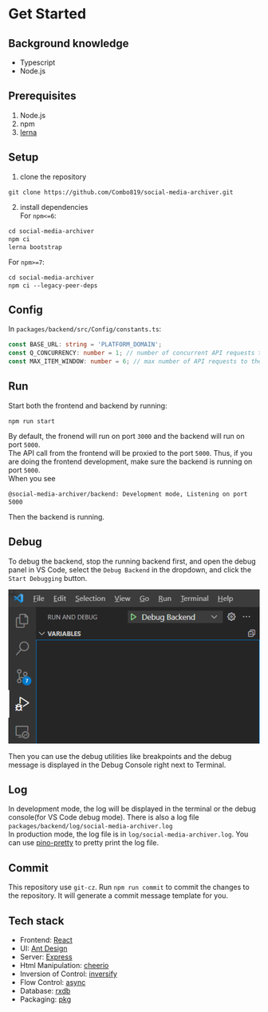 # Get Started

## Background knowledge

- Typescript
- Node.js

## Prerequisites

1. Node.js
2. npm
3. [lerna](https://lerna.js.org/#getting-started)

## Setup

1. clone the repository

```shell
git clone https://github.com/Combo819/social-media-archiver.git
```

2. install dependencies  
   For `npm<=6`:

```shell
cd social-media-archiver
npm ci
lerna bootstrap
```

For `npm>=7`:

```shell
cd social-media-archiver
npm ci --legacy-peer-deps
```

## Config

In `packages/backend/src/Config/constants.ts`:

```typescript
const BASE_URL: string = 'PLATFORM_DOMAIN';
const Q_CONCURRENCY: number = 1; // number of concurrent API requests to the platform
const MAX_ITEM_WINDOW: number = 6; // max number of API requests to the platform in a 30s window
```

## Run

Start both the frontend and backend by running:

```shell
npm run start
```

By default, the fronend will run on port `3000` and the backend will run on port `5000`.  
The API call from the frontend will be proxied to the port `5000`.
Thus, if you are doing the frontend development, make sure the backend is running on port `5000`.  
When you see

```log
@social-media-archiver/backend: Development mode, Listening on port 5000
```

Then the backend is running.

## Debug

To debug the backend, stop the running backend first, and open the debug panel in VS Code,
select the `Debug Backend` in the dropdown, and click the `Start Debugging` button.

![debug](./debug.png)

Then you can use the debug utilities like breakpoints and the debug message is displayed in the Debug Console right next to Terminal.

## Log

In development mode, the log will be displayed in the terminal or the debug console(for VS Code debug mode). There is also a log file `packages/backend/log/social-media-archiver.log`  
In production mode, the log file is in `log/social-media-archiver.log`.
You can use [pino-pretty](https://github.com/pinojs/pino-pretty) to pretty print the log file.

## Commit
This repository use `git-cz`. Run `npm run commit` to commit the changes to the repository. It will generate a commit message template for you.

## Tech stack
+ Frontend: [React](https://reactjs.org/)
+ UI: [Ant Design](https://ant.design/)
+ Server: [Express](https://expressjs.com/)
+ Html Manipulation: [cheerio](https://cheerio.js.org/)
+ Inversion of Control: [inversify](https://inversify.io/)
+ Flow Control: [async](https://caolan.github.io/async/v3/)
+ Database: [rxdb](https://rxdb.info/)
+ Packaging: [pkg](https://github.com/vercel/pkg)
